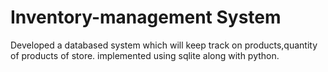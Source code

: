 # Inventory-management System 
Developed a databased system which will keep track on products,quantity of products of store.
implemented using sqlite along with python.
